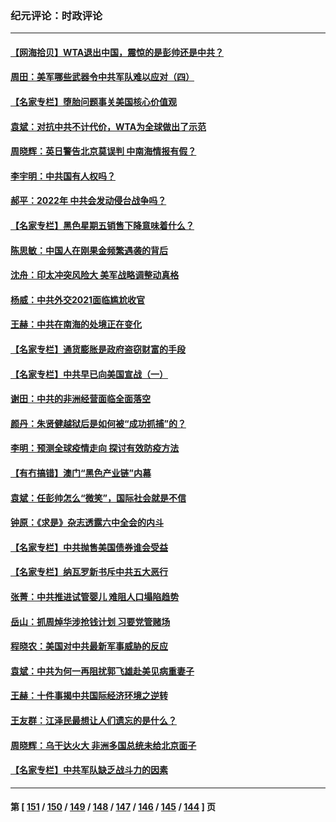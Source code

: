 ### 纪元评论：时政评论
---
#### [【网海拾贝】WTA退出中国，震惊的是彭帅还是中共？](../../pages/nsc1025/n13416575.md) 
#### [周田：美军哪些武器令中共军队难以应对（四）](../../pages/nsc1025/n13416147.md) 
#### [【名家专栏】堕胎问题事关美国核心价值观](../../pages/nsc1025/n13416925.md) 
#### [袁斌：对抗中共不计代价，WTA为全球做出了示范](../../pages/nsc1025/n13416547.md) 
#### [周晓辉：英日警告北京莫误判 中南海情报有假？](../../pages/nsc1025/n13415531.md) 
#### [李宇明：中共国有人权吗？](../../pages/nsc1025/n13415830.md) 
#### [郝平：2022年 中共会发动侵台战争吗？](../../pages/nsc1025/n13415815.md) 
#### [【名家专栏】黑色星期五销售下降意味着什么？](../../pages/nsc1025/n13415102.md) 
#### [陈思敏：中国人在刚果金频繁遇袭的背后](../../pages/nsc1025/n13414341.md) 
#### [沈舟：印太冲突风险大 美军战略调整动真格](../../pages/nsc1025/n13413327.md) 
#### [杨威：中共外交2021面临尴尬收官](../../pages/nsc1025/n13414018.md) 
#### [王赫：中共在南海的处境正在变化](../../pages/nsc1025/n13414005.md) 
#### [【名家专栏】通货膨胀是政府盗窃财富的手段](../../pages/nsc1025/n13412653.md) 
#### [【名家专栏】中共早已向美国宣战（一）](../../pages/nsc1025/n13412647.md) 
#### [谢田：中共的非洲经营面临全面落空](../../pages/nsc1025/n13413249.md) 
#### [颜丹：朱贤健越狱后是如何被“成功抓捕”的？](../../pages/nsc1025/n13413115.md) 
#### [李明：预测全球疫情走向 探讨有效防疫方法](../../pages/nsc1025/n13412060.md) 
#### [【有冇搞错】澳门“黑色产业链”内幕](../../pages/nsc1025/n13411012.md) 
#### [袁斌：任彭帅怎么“微笑”，国际社会就是不信](../../pages/nsc1025/n13411960.md) 
#### [钟原：《求是》杂志透露六中全会的内斗](../../pages/nsc1025/n13409236.md) 
#### [【名家专栏】中共抛售美国债券谁会受益](../../pages/nsc1025/n13410456.md) 
#### [【名家专栏】纳瓦罗新书斥中共五大恶行](../../pages/nsc1025/n13410422.md) 
#### [张菁：中共推进试管婴儿 难阻人口塌陷趋势](../../pages/nsc1025/n13410693.md) 
#### [岳山：抓周焯华涉抢钱计划 习要党管赌场](../../pages/nsc1025/n13410687.md) 
#### [程晓农：美国对中共最新军事威胁的反应](../../pages/nsc1025/n13410009.md) 
#### [袁斌：中共为何一再阻扰郭飞雄赴美见病重妻子](../../pages/nsc1025/n13409841.md) 
#### [王赫：十件事揭中共国际经济环境之逆转](../../pages/nsc1025/n13409632.md) 
#### [王友群：江泽民最想让人们遗忘的是什么？](../../pages/nsc1025/n13408949.md) 
#### [周晓辉：乌干达火大 非洲多国总统未给北京面子](../../pages/nsc1025/n13408402.md) 
#### [【名家专栏】中共军队缺乏战斗力的因素](../../pages/nsc1025/n13405794.md) 

---
#### 第 [ [151](./151.md) / [150](./150.md) / [149](./149.md) / [148](./148.md) / [147](./147.md) / [146](./146.md) / [145](./145.md) / [144](./144.md) ] 页
